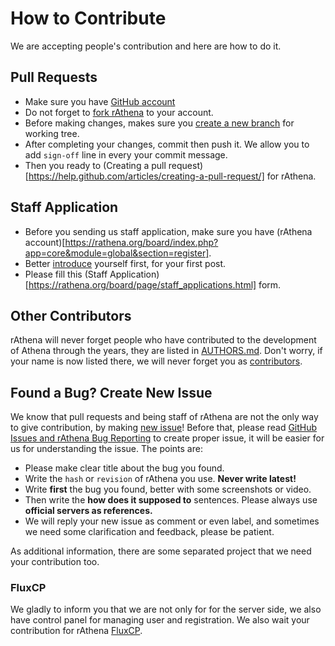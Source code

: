 # How to Contribute

We are accepting people's contribution and here are how to do it.

## Pull Requests
* Make sure you have [GitHub account](https://github.com/signup/free)
* Do not forget to [fork rAthena](https://help.github.com/articles/fork-a-repo/#step-3-configure-git-to-sync-your-fork-with-the-original-spoon-knife-repository) to your account.
* Before making changes, makes sure you [create a new branch](https://help.github.com/articles/creating-and-deleting-branches-within-your-repository/) for working tree.
* After completing your changes, commit then push it. We allow you to add `sign-off` line in every your commit message.
* Then you ready to (Creating a pull request)[https://help.github.com/articles/creating-a-pull-request/] for rAthena.

## Staff Application
* Before you sending us staff application, make sure you have (rAthena account)[https://rathena.org/board/index.php?app=core&module=global&section=register].
* Better [introduce](https://rathena.org/board/forum/89-introductions/) yourself first, for your first post.
* Please fill this (Staff Application)[https://rathena.org/board/page/staff_applications.html] form.

## Other Contributors
rAthena will never forget people who have contributed to the development of Athena through the years, they are listed in [AUTHORS.md](https://github.com/rathena/rathena/blob/master/AUTHORS).
Don't worry, if your name is now listed there, we will never forget you as [contributors](https://github.com/rathena/rathena/graphs/contributors).

## Found a Bug? Create New Issue
We know that pull requests and being staff of rAthena are not the only way to give contribution, by making [new issue](https://github.com/rathena/rathena/issues/new)!
Before that, please read [GitHub Issues and rAthena Bug Reporting](https://rathena.org/board/topic/104361-github-issues-and-rathena-bug-reporting/) to create proper issue, it will be easier for us for understanding the issue.
The points are:
* Please make clear title about the bug you found.
* Write the `hash` or `revision` of rAthena you use. **Never write latest!**
* Write **first** the bug you found, better with some screenshots or video.
* Then write the **how does it supposed to** sentences. Please always use **official servers as references.**
* We will reply your new issue as comment or even label, and sometimes we need some clarification and feedback, please be patient.

As additional information, there are some separated project that we need your contribution too.

### FluxCP
We gladly to inform you that we are not only for for the server side, we also have control panel for managing user and registration. We also wait your contribution for rAthena [FluxCP](https://github.com/rathena/fluxcp).
